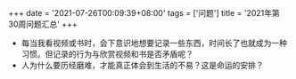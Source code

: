 +++
date = '2021-07-26T00:09:39+08:00'
tags = ['问题']
title = '2021年第30周问题汇总'
+++

- 每当我看视频或书时，会下意识地想要记录一些东西，时间长了也就成为一种习惯。但记录的行为与欣赏视频和书是否矛盾呢？
- 人为什么要历经磨难，才能真正体会到生活的不易？这是命运的安排？
